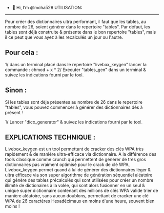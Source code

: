 - 👋 Hi, I’m @moha528
UTILISATION:
------------
Pour créer des dictionnaires ultra performant, il faut que les tables, au nombre de 26, soient générer dans le repertoire "tables".
Par défaut, les tables sont déjà construite & présente dans le bon repertoire "tables", mais il ce peut que vous ayez à les recalculés un jour ou l'autre.

Pour cela :
-----------

1/ dans un terminal placé dans le repertoire "livebox_keygen" lancer la commande : chmod + x *
2/ Executer "tables_gen" dans un terminal & suivez les indications fourni par le tool.

Sinon :
-------

Si les tables sont dèja présentes au nombre de 26 dans le repertoire "tables", vous pouvez commencer à générer des dictionnaires dès à présent !

1/ Lancer "dico_generator" & suivez les indications fourni par le tool.

EXPLICATIONS TECHNIQUE :
------------------------
Livebox_keygen est un tool permettant de cracker des clés WPA très rapidement & de manière ultra-efficace via dictionnaire.
A la différence des tools classique comme crunch qui permettent de générer de très gros dictionnaires pas vraiment optimisé pour le crack de clé WPA,
Livebox_keygen permet quand à lui de générer des dictionnaires léger & ultra efficace via son super algorithme de génération séquentiel aléatoire qui génère des tables précalculés qui sont utilisées pour créer un nombre illimité de dictionaires à la volée, qui sont alors fusionner en un seul & unique super dictionnaire contenant des millions de clés WPA valide trier de manière aléatoire, sans aucun doublons, permettant de cracker une clé WPA de 26 caractères Hexadécimaux en moins d'une heure, souvent bien moins !

<!---
moha528/moha528 is a ✨ special ✨ repository because its `README.md` (this file) appears on your GitHub profile.
You can click the Preview link to take a look at your changes.
--->
